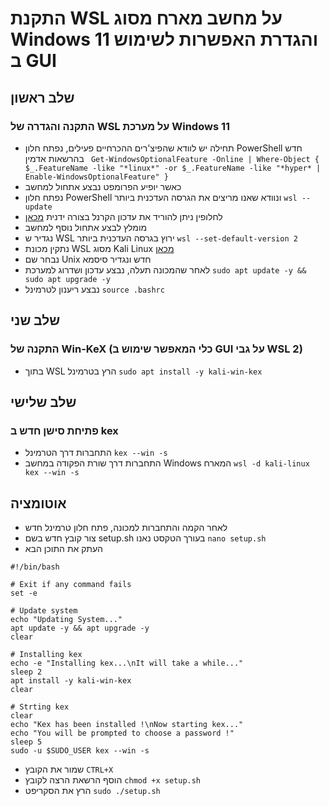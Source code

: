 # התקנת WSL על מחשב מארח מסוג Windows 11 והגדרת האפשרות לשימוש ב GUI  
## שלב ראשון
### התקנה והגדרה של WSL על מערכת Windows 11  
* תחילה יש לוודא שהפיצ'רים ההכרחיים פעילים, נפתח חלון PowerShell חדש בהרשאות אדמין ` Get-WindowsOptionalFeature -Online | Where-Object { $_.FeatureName -like "*linux*" -or $_.FeatureName -like "*hyper* | Enable-WindowsOptionalFeature" }`
* כאשר יופיע הפרומפט נבצע אתחול למחשב
* נפתח חלון PowerShell ונוודא שאנו מריצים את הגרסה העדכנית ביותר `wsl --update`
* לחלופין ניתן להוריד את עדכון הקרנל בצורה ידנית [מכאן](https://learn.microsoft.com/en-us/windows/wsl/install-manual#step-4---download-the-linux-kernel-update-package)
* מומלץ לבצע אתחול נוסף למחשב
* נגדיר ש WSL ירוץ בגרסה העדכנית ביותר `wsl --set-default-version 2`
* נתקין מכונת WSL מסוג Kali Linux [מכאן](https://apps.microsoft.com/store/detail/kali-linux/9PKR34TNCV07)
* נבחר שם Unix חדש ונגדיר סיסמא
* לאחר שהמכונה תעלה, נבצע עדכון ושדרוג למערכת `sudo apt update -y && sudo apt upgrade -y`
* נבצע ריענון לטרמינל `source .bashrc`
## שלב שני
### התקנה של Win-KeX (כלי המאפשר שימוש ב GUI על גבי WSL 2)
* בתוך WSL הרץ בטרמינל `sudo apt install -y kali-win-kex`
## שלב שלישי
### פתיחת סישן חדש ב kex
* התחברות דרך הטרמינל `kex --win -s`
* התחברות דרך שורת הפקודה במחשב Windows המארח `wsl -d kali-linux kex --win -s`
## אוטומציה
- לאחר הקמה והתחברות למכונה, פתח חלון טרמינל חדש
- צור קובץ חדש בשם setup.sh בעורך הטקסט נאנו `nano setup.sh`
- העתק את התוכן הבא
```
#!/bin/bash

# Exit if any command fails
set -e

# Update system
echo "Updating System..."
apt update -y && apt upgrade -y
clear

# Installing kex
echo -e "Installing kex...\nIt will take a while..."
sleep 2
apt install -y kali-win-kex
clear

# Strting kex
clear
echo "Kex has been installed !\nNow starting kex..."
echo "You will be prompted to choose a password !"
sleep 5
sudo -u $SUDO_USER kex --win -s
```
- שמור את הקובץ `CTRL+X`
- הוסף הרשאת הרצה לקובץ `chmod +x setup.sh`
- הרץ את הסקריפט `sudo ./setup.sh`
